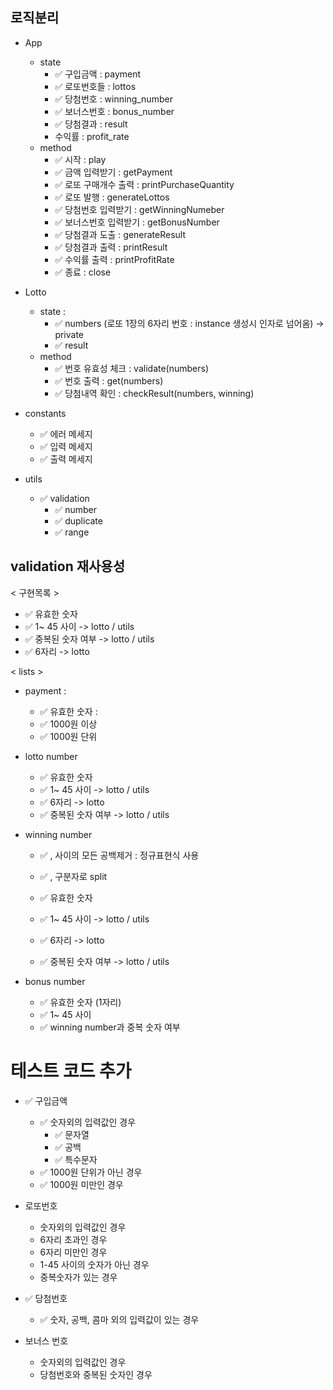## 로직분리

- App
  - state
    - ✅ 구입금액 : payment
    - ✅ 로또번호들 : lottos
    - ✅ 당첨번호 : winning_number
    - ✅ 보너스번호 : bonus_number
    - ✅ 당첨결과 : result
    - 수익률 : profit_rate
  - method
    - ✅ 시작 : play
    - ✅ 금액 입력받기 : getPayment
    - ✅ 로또 구매개수 출력 : printPurchaseQuantity
    - ✅ 로또 발행 : generateLottos
    - ✅ 당첨번호 입력받기 : getWinningNumeber
    - ✅ 보너스번호 입력받기 : getBonusNumber
    - ✅ 당첨결과 도출 : generateResult
    - ✅ 당첨결과 출력 : printResult
    - ✅ 수익률 출력 : printProfitRate
    - ✅ 종료 : close

- Lotto 
  - state : 
    - ✅ numbers (로또 1장의 6자리 번호 : instance 생성시 인자로 넘어옴) -> private
    - ✅ result
  - method
    - ✅ 번호 유효성 체크 : validate(numbers)
    - ✅ 번호 출력 : get(numbers)
    - ✅ 당첨내역 확인 : checkResult(numbers, winning)

- constants
  - ✅ 에러 메세지
  - ✅ 입력 메세지
  - ✅ 출력 메세지


- utils
  - ✅ validation 
    - ✅ number
    - ✅ duplicate
    - ✅ range

## validation 재사용성

< 구현목록 >
- ✅ 유효한 숫자
- ✅ 1~ 45 사이 -> lotto / utils
- ✅ 중복된 숫자 여부 -> lotto / utils
- ✅ 6자리 -> lotto 


< lists >
- payment : 
  - ✅ 유효한 숫자 : 
  - ✅ 1000원 이상
  - ✅ 1000원 단위

- lotto number
  - ✅ 유효한 숫자 
  - ✅ 1~ 45 사이 -> lotto / utils
  - ✅ 6자리 -> lotto 
  - ✅ 중복된 숫자 여부 -> lotto / utils

- winning number
  - ✅ , 사이의 모든 공백제거 : 정규표현식 사용
  - ✅ , 구분자로 split

  - ✅ 유효한 숫자
  - ✅ 1~ 45 사이 -> lotto / utils
  - ✅ 6자리 -> lotto 
  - ✅ 중복된 숫자 여부 -> lotto / utils

- bonus number
  - ✅ 유효한 숫자 (1자리)
  - ✅ 1~ 45 사이
  - ✅ winning number과 중복 숫자 여부


# 테스트 코드 추가
- ✅ 구입금액
  - ✅ 숫자외의 입력값인 경우
    - ✅ 문자열
    - ✅ 공백
    - ✅ 특수문자
  - ✅ 1000원 단위가 아닌 경우
  - ✅ 1000원 미만인 경우

- 로또번호
  - 숫자외의 입력값인 경우
  - 6자리 초과인 경우
  - 6자리 미만인 경우
  - 1-45 사이의 숫자가 아닌 경우
  - 중복숫자가 있는 경우

- ✅ 당첨번호
  - ✅ 숫자, 공백, 콤마 외의 입력값이 있는 경우

- 보너스 번호
  - 숫자외의 입력값인 경우
  - 당첨번호와 중복된 숫자인 경우
